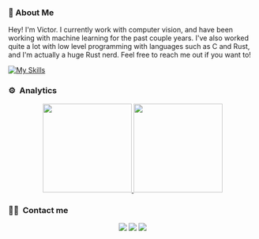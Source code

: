 ### 🤔 About Me

Hey! I'm Victor. I currently work with computer vision, and have been working with machine learning for the past couple years. I've also worked quite a lot with low level programming with languages such as C and Rust, and I'm actually a huge Rust nerd. Feel free to reach me out if you want to!

[![My Skills](https://skillicons.dev/icons?i=py,pytorch,opencv,anaconda,rust,c,docker,git,ubuntu,linux&theme=dark)](https://skillicons.dev)

### ⚙️ &nbsp;Analytics

<p align="center">
<a href="https://github.com/victorcoelh">
  <img height="180em" src="https://github-readme-stats-eight-theta.vercel.app/api?username=victorcoelh&show_icons=true&theme=algolia&include_all_commits=true&count_private=true"/>
  <img height="180em" src="https://github-readme-stats-eight-theta.vercel.app/api/top-langs/?username=victorcoelh&layout=compact&langs_count=8&theme=algolia"/>
</a>
</p>

### 🤝🏻 &nbsp;Contact me

<p align="center">
<a href="https://www.linkedin.com/in/victorcoelh/"><img src="https://img.shields.io/badge/-victorcoelh-0077B5?style=flat&logo=Linkedin&logoColor=white"/></a>
<a href="https://victorcoelh.github.io/"><img src="https://img.shields.io/badge/-victorcoelh.github.io-3423A6?style=flat&logo=Github&logoColor=white"/></a>
<a href="mailto:victorcoelho250602@gmail.com"><img src="https://img.shields.io/badge/-victorcoelho250602@gmail.com-D14836?style=flat&logo=Gmail&logoColor=white"/></a>
</p>
